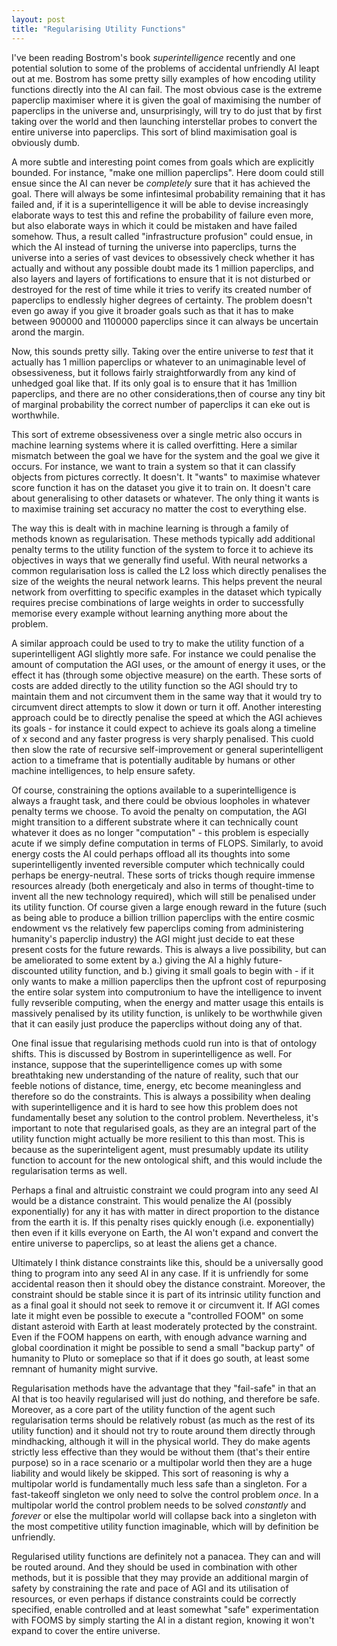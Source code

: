 ```yaml
---
layout: post
title: "Regularising Utility Functions"
---
```


I've been reading Bostrom's book *superintelligence* recently and one potential solution to some of the problems of accidental unfriendly AI leapt out at me. Bostrom has some pretty silly examples of how encoding utility functions directly into the AI can fail. The most obvious case is the extreme paperclip maximiser where it is given the goal of maximising the number of paperclips in the universe and, unsurprisingly, will try to do just that by first taking over the world and then launching interstellar probes to convert the entire universe into paperclips. This sort of blind maximisation goal is obviously dumb.

A more subtle and interesting point comes from goals which are explicitly bounded. For instance, "make one million paperclips". Here doom could still ensue since the AI can never be *completely* sure that it has achieved the goal. There will always be some infintesimal probability remaining that it has failed and, if it is a superintelligence it will be able to devise increasingly elaborate ways to test this and refine the probability of failure even more, but also elaborate ways in which it could be mistaken and have failed somehow. Thus, a result called "infrastructure profusion" could ensue, in which the AI instead of turning the universe into paperclips, turns the universe into a series of vast devices to obsessively check whether it has actually and without any possible doubt made its 1 million paperclips, and also layers and layers of fortifications to ensure that it is not disturbed or destroyed for the rest of time while it tries to verify its created number of paperclips to endlessly higher degrees of certainty. The problem doesn't even go away if you give it broader goals such as that it has to make between 900000 and 1100000 paperclips since it can always be uncertain arond the margin.

Now, this sounds pretty silly. Taking over the entire universe to *test* that it actually has 1 million paperclips or whatever to an unimaginable level of obsessiveness, but it follows fairly straightforwardly from any kind of unhedged goal like that. If its only goal is to ensure that it has 1million paperclips, and there are no other considerations,then of course any tiny bit of marginal probability the correct number of paperclips it can eke out is worthwhile. 

This sort of extreme obsessiveness over a single metric also occurs in machine learning systems where it is called overfitting. Here a similar mismatch between the goal we have for the system and the goal we give it occurs. For instance, we want to train a system so that it can classify objects from pictures correctly. It doesn't. It "wants" to maximise whatever score function it has on the dataset you give it to train on. It doesn't care about generalising to other datasets or whatever. The only thing it wants is to maximise training set accuracy no matter the cost to everything else.

The way this is dealt with in machine learning is through a family of methods known as regularisation. These methods typically add additional penalty terms to the utility function of the system to force it to achieve its objectives in ways that we generally find useful. With neural networks a common regularisation loss is called the L2 loss which directly penalises the size of the weights the neural network learns. This helps prevent the neural network from overfitting to specific examples in the dataset which typically requires precise combinations of large weights in order to successfully memorise every example without learning anything more about the problem.

A similar approach could be used to try to make the utility function of a superintelligent AGI slightly more safe. For instance we could penalise the amount of computation the AGI uses, or the amount of energy it uses, or the effect it has (through some objective measure) on the earth. These sorts of costs are added directly to the utility function so the AGI should try to maintain them and not circumvent them in the same way that it would try to circumvent direct attempts to slow it down or turn it off. Another interesting approach could be to directly penalise the speed at which the AGI achieves its goals - for instance it could expect to achieve its goals along a timeline of x second and any faster progress is very sharply penalised. This cuold then slow the rate of recursive self-improvement or general superintelligent action to a timeframe that is potentially auditable by humans or other machine intelligences, to help ensure safety.

Of course, constraining the options available to a superintelligence is always a fraught task, and there could be obvious loopholes in whatever penalty terms we choose. To avoid the penalty on computation, the AGI might transition to a different substrate where it can technically count whatever it does as no longer "computation" - this problem is especially acute if we simply define computation in terms of FLOPS. Similarly, to avoid energy costs the AI could perhaps offload all its thoughts into some superintelligently invented reversible computer which technically could perhaps be energy-neutral. These sorts of tricks though require immense resources already (both energeticaly and also in terms of thought-time to invent all the new technology required), which will still be penalised under its utility function. Of course given a large enough reward in the future (such as being able to produce a billion trillion paperclips with the entire cosmic endowment vs the relatively few paperclips coming from administering humanity's paperclip industry) the AGI might just decide to eat these present costs for the future rewards. This is always a live possibility, but can be ameliorated to some extent by a.) giving the AI a highly future-discounted utility function, and b.) giving it small goals to begin with - if it only wants to make a million paperclips then the upfront cost of repurposing the entire solar system into computronium to have the intelligence to invent fully revserible computing, when the energy and matter usage this entails is massively penalised by its utility function, is unlikely to be worthwhile given that it can easily just produce the paperclips without doing any of that.

One final issue that regularising methods cuold run into is that of ontology shifts. This is discussed by Bostrom in superintelligence as well. For instance, suppose that the superintelligence comes up with some breathtaking new understanding of the nature of reality, such that our feeble notions of distance, time, energy, etc become meaningless and therefore so do the constraints. This is always a possibility when dealing with superintelligence and it is hard to see how this problem does not fundamentally beset any solution to the control problem. Nevertheless, it's important to note that regularised goals, as they are an integral part of the utility function might actually be more resilient to this than most. This is because as the superinteligent agent, must presumably update its utility function to account for the new ontological shift, and this would include the regularisation terms as well.

Perhaps a final and altruistic constraint we could program into any seed AI would be a distance constraint. This would penalize the AI (possibly exponentially) for any it has with matter in direct proportion to the distance from the earth it is. If this penalty rises quickly enough (i.e. exponentially) then even if it kills everyone on Earth, the AI won't expand and convert the entire universe to paperclips, so at least the aliens get a chance.

Ultimately I think distance constraints like this, should be a universally good thing to program into any seed AI in any case. If  it is unfriendly for some accidental reason then it should obey the distance constraint. Moreover, the constraint should be stable since it is part of its intrinsic utility function and as a final goal it should not seek to remove it or circumvent it. If AGI comes late it might even be possible to execute a "controlled FOOM" on some distant asteroid with Earth at least moderately protected by the constraint. Even if the FOOM happens on earth, with enough advance warning and global coordination it might be possible to send a small "backup party" of humanity to Pluto or someplace so that if it does go south, at least some remnant of humanity might survive.

Regularisation methods have the advantage that they "fail-safe" in that an AI that is too heavily regularised will just do nothing, and therefore be safe. Moreover, as a core part of the utility function of the agent such regularisation terms should be relatively robust (as much as the rest of its utility function) and it should not try to route around them directly through mindhacking, although it will in the physical world. They do make agents strictly less effective than they would be without them (that's their entire purpose) so in a race scenario or a multipolar world then they are a huge liability and would likely be skipped. This sort of reasoning is why a multipolar world is fundamentally much less safe than a singleton. For a fast-takeoff singleton we only need to solve the control problem *once*. In a multipolar world the control problem needs to be solved *constantly* and *forever* or else the multipolar world will collapse back into a singleton with the most competitive utility function imaginable, which will by definition be unfriendly.

Regularised utility functions are definitely not a panacea. They can and will be routed around. And they should be used in combination with other methods, but it is possible that they may provide an additional margin of safety by constraining the rate and pace of AGI and its utilisation of resources, or even perhaps if distance constraints could be correctly specified, enable controlled and at least somewhat "safe" experimentation with FOOMS by simply starting the AI in a distant region, knowing it won't expand to cover the entire universe.

